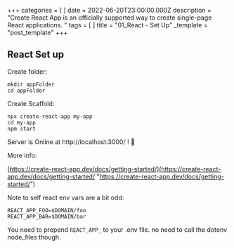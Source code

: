 +++
categories = [ ]
date = 2022-06-20T23:00:00.000Z
description = "Create React App is an officially supported way to create single-page React applications. "
tags = [ ]
title = "01_React  - Set Up"
_template = "post_template"
+++

## React Set up

Create folder:

    mkdir appFolder
    cd appFolder

Create Scaffold:

    npx create-react-app my-app
    cd my-app
    npm start

Server is Online at http://localhost:3000/ !  🎉 

More info:

[https://create-react-app.dev/docs/getting-started/](https://create-react-app.dev/docs/getting-started/ "https://create-react-app.dev/docs/getting-started/")

Note to self react env vars are a bit odd:

    REACT_APP_FOO=$DOMAIN/foo
    REACT_APP_BAR=$DOMAIN/bar

You need to prepend <code>REACT_APP_</code> to your .env file. no need to call the dotenv node_files though.
